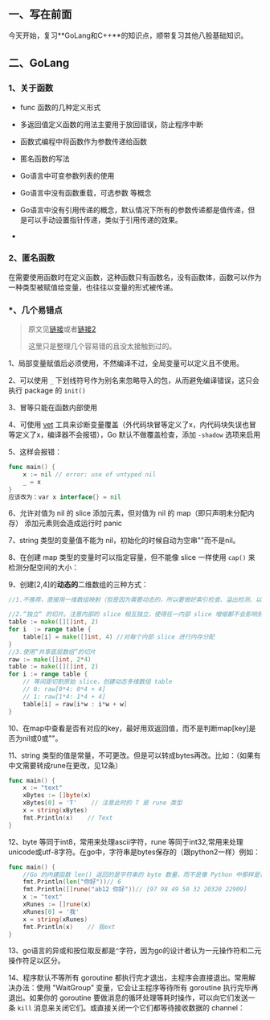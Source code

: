 ## 一、写在前面

今天开始，复习**GoLang和C++**的知识点，顺带复习其他八股基础知识。

## 二、GoLang

### 1、关于函数

- func 函数的几种定义形式
- 多返回值定义函数的用法主要用于放回错误，防止程序中断
- 函数式编程中将函数作为参数传递给函数
- 匿名函数的写法
- Go语言中可变参数列表的使用
- Go语言中没有函数重载，可选参数 等概念
- Go语言中没有引用传递的概念，默认情况下所有的参数传递都是值传递，但是可以手动设置指针传递，类似于引用传递的效果。

- 

### 2、匿名函数

在需要使用函数时在定义函数，这种函数只有函数名，没有函数体，函数可以作为一种类型被赋值给变量，也往往以变量的形式被传递。



### *、几个易错点

> 原文见[链接](https://www.cnblogs.com/276815076/p/8583589.html)或者[链接2](https://segmentfault.com/a/1190000013739000#articleHeader43)
>
> 这里只是整理几个容易错的且没太接触到过的。

1、局部变量赋值后必须使用，不然编译不过，全局变量可以定义且不使用。

2、可以使用 `_` 下划线符号作为别名来忽略导入的包，从而避免编译错误，这只会执行 package 的 `init()`

3、冒等只能在函数内部使用

4、可使用 [vet](https://godoc.org/golang.org/x/tools/cmd/vet) 工具来诊断变量覆盖（外代码块冒等定义了x，内代码块失误也冒等定义了x，编译器不会报错），Go 默认不做覆盖检查，添加 `-shadow` 选项来启用

5、这样会报错：

```go
func main() {
	x := nil // error: use of untyped nil
	_ = x
}
应该改为：var x interface{} = nil
```

6、允许对值为 nil 的 slice 添加元素，但对值为 nil 的 map（即只声明未分配内存） 添加元素则会造成运行时 panic

7、string 类型的变量值不能为 nil，初始化的时候自动为空串""而不是nil。

8、在创建 map 类型的变量时可以指定容量，但不能像 slice 一样使用 `cap()` 来检测分配空间的大小：

9、创建[2,4]的**动态的**二维数组的三种方式：

```go
//1.不推荐，直接用一维数组映射（但是因为需要动态的，所以要做好索引检查、溢出检测、以及当数组满时再添加值时要重新做内存分配）

//2.“独立“ 的切片。注意内部的 slice 相互独立，使得任一内部 slice 增缩都不会影响到其他的 slice
table := make([][]int, 2)
for i  := range table {
    table[i] = make([]int, 4) //对每个内部 slice 进行内存分配
}
//3.使用“共享底层数组”的切片
raw := make([]int, 2*4)
table := make([][]int, 2)
for i := range table {
    // 等间距切割原始 slice，创建动态多维数组 table
    // 0: raw[0*4: 0*4 + 4]
    // 1: raw[1*4: 1*4 + 4]
    table[i] = raw[i*w : i*w + w]
}
```

10、在map中查看是否有对应的key，最好用双返回值，而不是判断map[key]是否为nil或0或""。

11、string 类型的值是常量，不可更改。但是可以转成bytes再改。比如：（如果有中文需要转成rune在更改，见12条）

```go
func main() {
    x := "text"
    xBytes := []byte(x)
    xBytes[0] = 'T'    // 注意此时的 T 是 rune 类型
    x = string(xBytes)
    fmt.Println(x)    // Text
}
```

12、byte 等同于int8，常用来处理ascii字符，rune 等同于int32,常用来处理unicode或utf-8字符。在go中，字符串是bytes保存的（跟python2一样）例如：

```go
func main() {
    //Go 的内建函数 len() 返回的是字符串的 byte 数量，而不是像 Python 中那样是计算 Unicode 字符数。
	fmt.Println(len("你好"))// 6
    fmt.Println([]rune("ab12 你好"))// [97 98 49 50 32 20320 22909]
    x := "text"
    xRunes := []rune(x)
    xRunes[0] = '我'
    x = string(xRunes)
    fmt.Println(x)    // 我ext
}
```

13、go语言的异或和按位取反都是`^`字符，因为go的设计者认为一元操作符和二元操作符足以区分。

14、程序默认不等所有 goroutine 都执行完才退出，主程序会直接退出。常用解决办法：使用 "WaitGroup" 变量，它会让主程序等待所有 goroutine 执行完毕再退出。如果你的 goroutine 要做消息的循环处理等耗时操作，可以向它们发送一条 `kill` 消息来关闭它们。或直接关闭一个它们都等待接收数据的 channel：





